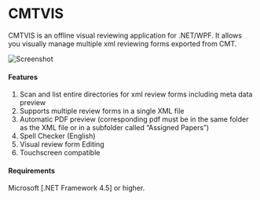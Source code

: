 CMTVIS
=======================

CMTVIS is an offline visual reviewing application for .NET/WPF. It allows you visually manage multiple xml reviewing forms exported from CMT.

![Screenshot](http://wwwdb.inf.tu-dresden.de/wp-content/uploads/screenshot-300x156.png "Screenshot")

#### Features
1. Scan and list entire directories for xml review forms including meta data preview
2. Supports multiple review forms in a single XML file
3. Automatic PDF preview (corresponding pdf must be in the same folder as the XML file or in a subfolder called “Assigned Papers”)
4. Spell Checker (English)
5. Visual review form Editing
6. Touchscreen compatible


#### Requirements

Microsoft [.NET Framework 4.5] or higher. 
